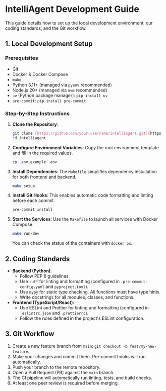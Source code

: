# IntelliAgent Development Guide

This guide details how to set up the local development environment, our coding standards, and the Git workflow.

## 1. Local Development Setup

### Prerequisites

- Git
- Docker & Docker Compose
- `make`
- Python 3.11+ (managed via `pyenv` recommended)
- Node.js 20+ (managed via `nvm` recommended)
- `uv` (Python package manager): `pip install uv`
- `pre-commit`: `pip install pre-commit`

### Step-by-Step Instructions

1.  **Clone the Repository**:

    ```bash
    git clone [https://github.com/your-username/intelliagent.git](https://github.com/your-username/intelliagent.git)
    cd intelliagent
    ```

2.  **Configure Environment Variables**:
    Copy the root environment template and fill in the required values.

    ```bash
    cp .env.example .env
    ```

3.  **Install Dependencies**:
    The `Makefile` simplifies dependency installation for both frontend and backend.

    ```bash
    make setup
    ```

4.  **Install Git Hooks**:
    This enables automatic code formatting and linting before each commit.

    ```bash
    pre-commit install
    ```

5.  **Start the Services**:
    Use the `Makefile` to launch all services with Docker Compose.
    ```bash
    make run-dev
    ```
    You can check the status of the containers with `docker ps`.

## 2. Coding Standards

- **Backend (Python)**:
  - Follow PEP 8 guidelines.
  - Use `ruff` for linting and formatting (configured in `.pre-commit-config.yaml` and `pyproject.toml`).
  - Use `mypy` for static type checking. All functions must have type hints.
  - Write docstrings for all modules, classes, and functions.
- **Frontend (TypeScript/React)**:
  - Use ESLint and Prettier for linting and formatting (configured in `.eslintrc.json` and `.prettierrc`).
  - Follow the rules defined in the project's ESLint configuration.

## 3. Git Workflow

1.  Create a new feature branch from `main`: `git checkout -b feat/my-new-feature`.
2.  Make your changes and commit them. Pre-commit hooks will run automatically.
3.  Push your branch to the remote repository.
4.  Open a Pull Request (PR) against the `main` branch.
5.  The CI pipeline will automatically run linting, tests, and build checks.
6.  At least one peer review is required before merging.

```

```
